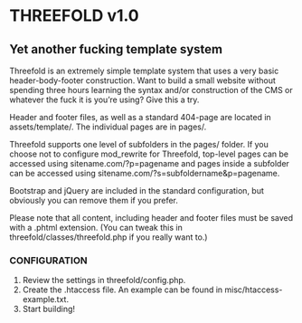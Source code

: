 # THREEFOLD v1.0
## Yet another fucking template system

Threefold is an extremely simple template system that uses a very basic header-body-footer construction. Want to build a small website without spending three hours learning the syntax and/or construction of the CMS or whatever the fuck it is you’re using? Give this a try.

Header and footer files, as well as a standard 404-page are located in assets/template/. The individual pages are in pages/.

Threefold supports one level of subfolders in the pages/ folder. If you choose not to configure mod_rewrite for Threefold, top-level pages can be accessed using sitename.com/?p=pagename and pages inside a subfolder can be accessed using sitename.com/?s=subfoldername&p=pagename.

Bootstrap and jQuery are included in the standard configuration, but obviously you can remove them if you prefer.

Please note that all content, including header and footer files must be saved with a .phtml extension. (You can tweak this in threefold/classes/threefold.php if you really want to.)


### CONFIGURATION

1. Review the settings in threefold/config.php.
2. Create the .htaccess file. An example can be found in misc/htaccess-example.txt.
3. Start building!